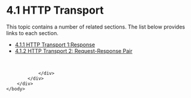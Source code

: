 <html dir="LTR" xmlns:mshelp="http://msdn.microsoft.com/mshelp" xmlns:ddue="http://ddue.schemas.microsoft.com/authoring/2003/5" xmlns:xlink="http://www.w3.org/1999/xlink" xmlns:tool="http://www.microsoft.com/tooltip">
    <head>
        <meta http-equiv="Content-Type" content="text/html; CHARSET=utf-8"></meta>
        <meta name="save" content="history"></meta>
        <title>4.1 HTTP Transport</title>
        <xml>
            <mshelp:toctitle title="4.1 HTTP Transport"></mshelp:toctitle>
            <mshelp:rltitle title="[MS-SSAS8]: HTTP Transport"></mshelp:rltitle>
            <mshelp:keyword index="A" term="f192e205-edc7-4973-b51a-2643cb6bd6cb"></mshelp:keyword>
            <mshelp:attr name="DCSext.ContentType" value="open specification"></mshelp:attr>
            <mshelp:attr name="AssetID" value="f192e205-edc7-4973-b51a-2643cb6bd6cb"></mshelp:attr>
            <mshelp:attr name="TopicType" value="kbRef"></mshelp:attr>
            <mshelp:attr name="DCSext.Title" value="[MS-SSAS8]: HTTP Transport" />
        </xml>
    </head>
    <body>
        <div id="header">
            <h1 class="heading">4.1 HTTP Transport</h1>
        </div>
        <div id="mainSection">
            <div id="mainBody">
                <div id="allHistory" class="saveHistory"></div>
                <div id="sectionSection0" class="section" name="collapseableSection">
                    <p>This topic contains a number of related sections. The list below provides links to each section.<br /></p><ul><li><span><a href="62245ae4-3596-4498-8c09-aea2dcaeee72.htm">4.1.1 HTTP Transport 1:Response</a></span></li><li><span><a href="5a18f872-0551-46b5-b135-530510959a65.htm">4.1.2 HTTP Transport 2: Request-Response Pair</a></span></li></ul><p><br /></p>


                </div>
            </div>
        </div>
    </body>
</html>